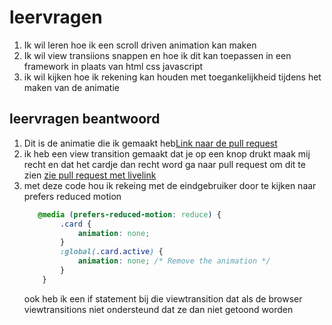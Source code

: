<h1>leervragen</h1>

<ol>
<li>
    Ik wil leren hoe ik een scroll driven animation kan maken


</li>
<li>Ik wil view transiions snappen en hoe ik dit kan toepassen in een framework in plaats van html css javascript

</li>

<li>
    ik wil kijken hoe ik rekening kan houden met toegankelijkheid tijdens het maken van de animatie
</li>



</ol>


<h2>leervragen beantwoord</h2>
<ol>
    <li>Dit is de animatie die ik gemaakt heb<a href="https://github.com/lisagjh/voorhoede/pull/43">Link naar de pull request</a>
    </li>
    <li>ik heb een view transition gemaakt dat je op een knop drukt maak mij recht en dat het cardje dan recht word ga naar pull request om dit te zien
<a href="https://github.com/lisagjh/voorhoede/pull/48">zie pull request met livelink</a></li>



<li> met deze code hou ik rekeing met de eindgebruiker door te kijken naar prefers reduced motion

````css
   @media (prefers-reduced-motion: reduce) {
        .card {
            animation: none;
        }
        :global(.card.active) {
            animation: none; /* Remove the animation */
        }
    }
````

ook heb ik een if statement bij die viewtransition dat als de browser viewtransitions niet ondersteund dat ze dan niet getoond worden



</li>
       
</ol>
